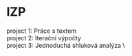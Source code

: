 # IZP
project 1: Práce s textem \
project 2: Iterační výpočty \
project 3: Jednoduchá shluková analýza \
